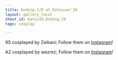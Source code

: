 ```yaml
---
title: Ending C/D at Katsucon'19
layout: gallery_local
shoot_id: Katsu19.Ending_CD
tags: cosplay

---
```


9S cosplayed by Zeikani; Follow them on [Instagram](https://www.instagram.com/Zeikani)!

A2 cosplayed by wezrez; Follow them on [Instagram](https://www.instagram.com/wezrez)!

